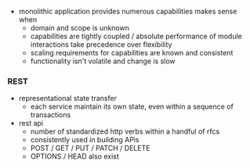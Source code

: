  - monolithic application provides numerous capabilities makes sense when
	 - domain and scope is unknown
	 - capabilities are tightly coupled / absolute performance of module interactions take precedence over flexibility
	 - scaling requirements for capabilities are known and consistent
	 - functionality isn't volatile and change is slow
### REST
 - representational state transfer
	 - each service maintain its own state, even within a sequence of transactions
 - rest api
	 - number of standardized http verbs within a handful of rfcs
	 - consistently used in building APis
	 - POST / GET / PUT / PATCH / DELETE
	 - OPTIONS / HEAD also exist

